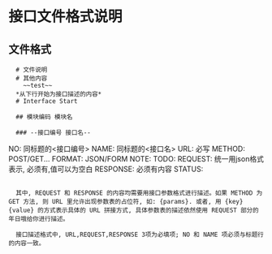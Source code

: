 
# 接口文件格式说明

## 文件格式

```
  # 文件说明
  # 其他内容
	~~test~~
  *从下行开始为接口描述的内容*
  # Interface Start 

  ## 模块编码 模块名

  ### --接口编号 接口名--
```

  NO: 同标题的<接口编号>
  NAME: 同标题的<接口名>
  URL: 必写
  METHOD: POST/GET...
  FORMAT: JSON/FORM
  NOTE:
  TODO:
  REQUEST: 统一用json格式表示, 必须有,值可以为空白
  RESPONSE: 必须有内容
  STATUS:
  
```

  其中, REQUEST 和 RESPONSE 的内容均需要用接口参数格式进行描述。如果 METHOD 为 GET 方法, 则 URL 里允许出现参数表的占位符, 如: {params}. 或者, 用 {key} {value} 的方式表示具体的 URL 拼接方式, 具体参数表的描述依然使用 REQUEST 部分的年日哦给你进行描述。

  接口描述格式中, URL,REQUEST,RESPONSE 3项为必填项; NO 和 NAME 项必须与标题行的内容一致。

  ```
